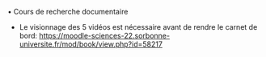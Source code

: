 • Cours de recherche documentaire
- Le visionnage des 5 vidéos est nécessaire avant de rendre le carnet de bord: https://moodle-sciences-22.sorbonne-universite.fr/mod/book/view.php?id=58217